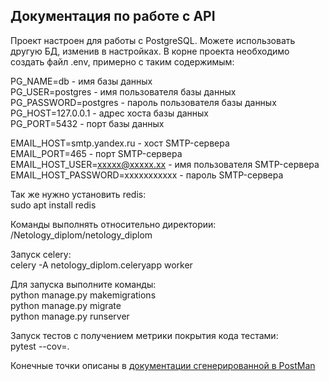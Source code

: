 ## Документация по работе с API

Проект настроен для работы с PostgreSQL. Можете использовать другую БД, изменив в настройках.
В корне проекта необходимо создать файл .env, примерно с таким содержимым:

PG_NAME=db - имя базы данных  
PG_USER=postgres - имя пользователя базы данных  
PG_PASSWORD=postgres - пароль пользователя базы данных  
PG_HOST=127.0.0.1 - адрес хоста базы данных  
PG_PORT=5432 - порт базы данных  

EMAIL_HOST=smtp.yandex.ru - хост SMTP-сервера  
EMAIL_PORT=465 - порт SMTP-сервера  
EMAIL_HOST_USER=xxxxx@xxxxx.xx - имя пользователя SMTP-сервера  
EMAIL_HOST_PASSWORD=xxxxxxxxxxx - пароль SMTP-сервера  

Так же нужно установить redis:  
sudo apt install redis

Команды выполнять относительно директории:  
/Netology_diplom/netology_diplom

Запуск celery:  
celery -A netology_diplom.celeryapp worker 

Для запуска выполните команды:  
python manage.py makemigrations  
python manage.py migrate  
python manage.py runserver

Запуск тестов с получением метрики покрытия кода тестами:  
pytest --cov=.

Конечные точки описаны в [документации сгенерированной в PostMan](https://documenter.getpostman.com/view/39161558/2sAY55adNw)

